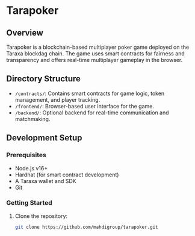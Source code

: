 # Tarapoker

## Overview
Tarapoker is a blockchain-based multiplayer poker game deployed on the Taraxa blockdag chain. The game uses smart contracts for fairness and transparency and offers real-time multiplayer gameplay in the browser.

## Directory Structure
- `/contracts/`: Contains smart contracts for game logic, token management, and player tracking.
- `/frontend/`: Browser-based user interface for the game.
- `/backend/`: Optional backend for real-time communication and matchmaking.

## Development Setup
### Prerequisites
- Node.js v16+
- Hardhat (for smart contract development)
- A Taraxa wallet and SDK
- Git

### Getting Started
1. Clone the repository:
   ```bash
   git clone https://github.com/mahdigroup/tarapoker.git
